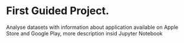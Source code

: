 # First Guided Project.

Analyse datasets with information about application available on Apple Store and Google Play, more description insid Jupyter Notebook

